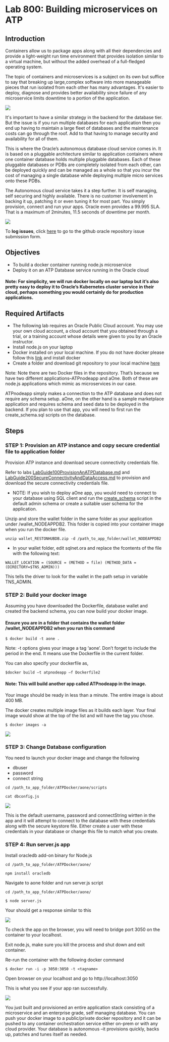 # Lab 800: Building microservices on ATP

## Introduction

Containers allow us to package apps along with all their dependencies and provide a light-weight run time environment that provides isolation similar to a virtual machine, but without the added overhead of a full-fledged operating system.

The topic of containers and microservices is a subject on its own but suffice to say that breaking up large,complex software into more manageable pieces that run isolated from each other has many advantages. It's easier to deploy, diagnose and provides better availability since failure of any microservice limits downtime to a portion of the application.

![](./images/200/Picture200.png)

It's important to have a similar strategy in the backend for the database tier. But the issue is if you run multiple databases for each application then you end up having to maintain a large fleet of databases and the maintenance costs can go through the roof. Add to that having to manage security and availability for all of them.

This is where the Oracle’s autonomous database cloud service comes in. It is based on a pluggable architecture similar to application containers where one container database holds multiple pluggable databases. Each of these pluggable databases or PDBs are completely isolated from each other, can be deployed quickly and can be managed as a whole so that you incur the cost of managing a single database while deploying multiple micro services onto these PDBs.

The Autonomous cloud service takes it a step further. It is self managing, self securing and highly available. There is no customer involvement in backing it up, patching it or even tuning it for most part. You simply provision, connect and run your apps. Oracle even provides a 99.995 SLA. That is a maximum of 2minutes, 11.5 seconds of downtime per month.

![](./images/200/Picture300.png)


To **log issues**, click [here](https://github.com/cloudsolutionhubs/autonomous-transaction-processing/issues/new) to go to the github oracle repository issue submission form.

## Objectives

- To build a docker container running node.js microservice
- Deploy it on an ATP Database service running in the Oracle cloud

#### Note: For simplicity, we will run docker locally on our laptop but it’s also pretty easy to deploy it to Oracle’s Kubernetes cluster service in their cloud, perhaps something you would certainly do for production applications.

## Required Artifacts

-   The following lab requires an Oracle Public Cloud account. You may use your own cloud account, a cloud account that you obtained through a trial, or a training account whose details were given to you by an Oracle instructor.
- Install node.js on your laptop
- Docker installed on your local machine. If you do not have docker please follow this [link](https://docs.docker.com/docker-for-mac/install/) and install docker
- Create a folder and download git repository to your local machine [here](https://github.com/cloudsolutionhubs/ATPDocker)

Note: Note there are two Docker files in the repository. That’s because we have two different applications–ATPnodeapp and aOne. Both of these are node.js applications which mimic as microservices in our case.

ATPnodeapp simply makes a connection to the ATP database and does not require any schema setup. aOne, on the other hand is a sample marketplace application and requires schema and seed data to be deployed in the backend. If you plan to use that app, you will need to first run the create_schema.sql scripts on the database.

## Steps

### **STEP 1: Provision an ATP instance and copy secure credential file to application folder**

Provision ATP instance and download secure connectivity credentials file.

Refer to labs <a href="./LabGuide100ProvisionAnATPDatabase.md" target="_blank">LabGuide100ProvisionAnATPDatabase.md</a> and <a href="./LabGuide200SecureConnectivityAndDataAccess.md" target="_blank">LabGuide200SecureConnectivityAndDataAccess.md</a> to provision and download the secure connectivity credentials file.

- NOTE: If you wish to deploy aOne app, you would need to connect to your database using SQL client and run the [create_schema](https://github.com/kbhanush/ATPDocker-back/blob/master/aone/create_schema.sql) script in the default admin schema or create a suitable user schema for the application.

Unzip and store the wallet folder in the same folder as your application under /wallet_NODEAPPDB2. This folder is copied into your container image when you run the docker file.

```
unzip wallet_RESTONHUBDB.zip -d /path_to_app_folder/wallet_NODEAPPDB2
```

- In your wallet folder, edit sqlnet.ora and replace the fcontents of the file with the following text: 

```
WALLET_LOCATION = (SOURCE = (METHOD = file) (METHOD_DATA = 
(DIRECTORY=$TNS_ADMIN)))
```

This tells the driver to look for the wallet in the path setup in variable TNS_ADMIN.

### **STEP 2: Build your docker image**

Assuming you have downloaded the Dockerfile, database wallet and created the backend schema, you can now build your docker image.

#### Ensure you are in a folder that contains the wallet folder /wallet_NODEAPPDB2 when you run this command

```
$ docker build -t aone .
```

Note: -t options gives your image a tag ‘aone’. Don’t forget to include the period in the end. It means use the Dockerfile in the current folder.

You can also specify your dockerfile as,

```
$docker build –t atpnodeapp –f Dockerfile2
```
#### Note: This will build another app called ATPnodeapp in the image.

Your image should be ready in less than a minute. The entire image is about 400 MB.

The docker creates multiple image files as it builds each layer. Your final image would show at the top of the list and will have the tag you chose.

```
$ docker images -a
```

![](./images/200/Picture400.png)

### **STEP 3: Change Database configuration**

You need to launch your docker image and change the following
- dbuser
- password
- connect string 

```
cd /path_to_app_folder/ATPDocker/aone/scripts

cat dbconfig.js
```

![](./images/200/Picture500.png)

This is the default username, password and connectString wirtten in the app and it will attempt to connect to the database with these credentials along with the secure keystore file. Either create a user with these credentials in your database or change this file to match what you create.

### **STEP 4: Run server.js app**

Install oracledb add-on binary for Node.js

```
cd /path_to_app_folder/ATPDocker/aone/

npm install oracledb
```

Navigate to aone folder and run server.js script

```
cd /path_to_app_folder/ATPDocker/aone/

$ node server.js
```

Your should get a response similar to this

![](./images/200/Picture600.png)

To check the app on the browser, you will need to bridge port 3050 on the container to your localhost.

Exit node.js, make sure you kill the process and shut down and exit container.

Re-run the container with the following docker command

```
$ docker run -i -p 3050:3050 -t <tagname>
```

Open browser on your localhost and go to http://localhost:3050

This is what you see if your app ran successfully.

![](./images/200/Picture700.png)

You just built and provisioned an entire application stack consisting of a microservice and an enterprise grade, self managing database. You can push your docker image to a public/private docker repository and it can be pushed to any container orchestration service either on-prem or with any cloud provider. Your database is autonomous –it provisions quickly, backs up, patches and tunes itself as needed.
